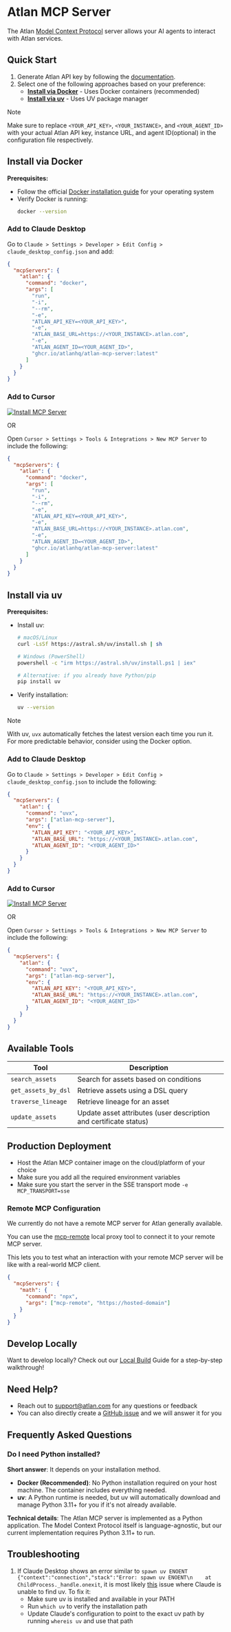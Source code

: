 # Atlan MCP Server

The Atlan [Model Context Protocol](https://modelcontextprotocol.io/introduction) server allows your AI agents to interact with Atlan services.

## Quick Start

1. Generate Atlan API key by following the [documentation](https://ask.atlan.com/hc/en-us/articles/8312649180049-API-authentication).
2. Select one of the following approaches based on your preference:
   - **[Install via Docker](#install-via-docker)** - Uses Docker containers (recommended)
   - **[Install via uv](#install-via-uv)** - Uses UV package manager

> [!NOTE]
> Make sure to replace `<YOUR_API_KEY>`, `<YOUR_INSTANCE>`, and `<YOUR_AGENT_ID>` with your actual Atlan API key, instance URL, and agent ID(optional) in the configuration file respectively.

## Install via Docker

**Prerequisites:**
- Follow the official [Docker installation guide](https://docs.docker.com/get-docker/) for your operating system
- Verify Docker is running:
   ```bash
   docker --version
   ```

### Add to Claude Desktop

Go to `Claude > Settings > Developer > Edit Config > claude_desktop_config.json` and add:

```json
{
  "mcpServers": {
    "atlan": {
      "command": "docker",
      "args": [
        "run",
        "-i",
        "--rm",
        "-e",
        "ATLAN_API_KEY=<YOUR_API_KEY>",
        "-e",
        "ATLAN_BASE_URL=https://<YOUR_INSTANCE>.atlan.com",
        "-e",
        "ATLAN_AGENT_ID=<YOUR_AGENT_ID>",
        "ghcr.io/atlanhq/atlan-mcp-server:latest"
      ]
    }
  }
}
```

### Add to Cursor

[![Install MCP Server](https://cursor.com/deeplink/mcp-install-dark.svg)](https://cursor.com/install-mcp?name=atlan&config=eyJjb21tYW5kIjoiZG9ja2VyIHJ1biAtaSAtLXJtIC1lIEFUTEFOX0FQSV9LRVk9PFlPVVJfQVBJX0tFWT4gLWUgQVRMQU5fQkFTRV9VUkw9aHR0cHM6Ly88WU9VUl9JTlNUQU5DRT4uYXRsYW4uY29tIC1lIEFUTEFOX0FHRU5UX0lEPTxZT1VSX0FHRU5UX0lEPiBnaGNyLmlvL2F0bGFuaHEvYXRsYW4tbWNwLXNlcnZlcjpsYXRlc3Q%3D)

OR

Open `Cursor > Settings > Tools & Integrations > New MCP Server` to include the following:

```json
{
  "mcpServers": {
    "atlan": {
      "command": "docker",
      "args": [
        "run",
        "-i",
        "--rm",
        "-e",
        "ATLAN_API_KEY=<YOUR_API_KEY>",
        "-e",
        "ATLAN_BASE_URL=https://<YOUR_INSTANCE>.atlan.com",
        "-e",
        "ATLAN_AGENT_ID=<YOUR_AGENT_ID>",
        "ghcr.io/atlanhq/atlan-mcp-server:latest"
      ]
    }
  }
}
```

## Install via uv

**Prerequisites:**
- Install uv:
   ```bash
   # macOS/Linux
   curl -LsSf https://astral.sh/uv/install.sh | sh

   # Windows (PowerShell)
   powershell -c "irm https://astral.sh/uv/install.ps1 | iex"

   # Alternative: if you already have Python/pip
   pip install uv
   ```
- Verify installation:
  ```bash
  uv --version
  ```

> [!NOTE]
> With uv, `uvx` automatically fetches the latest version each time you run it. For more predictable behavior, consider using the Docker option.

### Add to Claude Desktop

Go to `Claude > Settings > Developer > Edit Config > claude_desktop_config.json` to include the following:

```json
{
  "mcpServers": {
    "atlan": {
      "command": "uvx",
      "args": ["atlan-mcp-server"],
      "env": {
        "ATLAN_API_KEY": "<YOUR_API_KEY>",
        "ATLAN_BASE_URL": "https://<YOUR_INSTANCE>.atlan.com",
        "ATLAN_AGENT_ID": "<YOUR_AGENT_ID>"
      }
    }
  }
}
```

### Add to Cursor

[![Install MCP Server](https://cursor.com/deeplink/mcp-install-dark.svg)](https://cursor.com/install-mcp?name=atlan&config=eyJjb21tYW5kIjoidXZ4IGF0bGFuLW1jcC1zZXJ2ZXIiLCJlbnYiOnsiQVRMQU5fQVBJX0tFWSI6InlvdXJfYXBpX2tleSIsIkFUTEFOX0JBU0VfVVJMIjoiaHR0cHM6Ly95b3VyLWluc3RhbmNlLmF0bGFuLmNvbSIsIkFUTEFOX0FHRU5UX0lEIjoieW91cl9hZ2VudF9pZCJ9fQ%3D%3D)

OR

Open `Cursor > Settings > Tools & Integrations > New MCP Server` to include the following:

```json
{
  "mcpServers": {
    "atlan": {
      "command": "uvx",
      "args": ["atlan-mcp-server"],
      "env": {
        "ATLAN_API_KEY": "<YOUR_API_KEY>",
        "ATLAN_BASE_URL": "https://<YOUR_INSTANCE>.atlan.com",
        "ATLAN_AGENT_ID": "<YOUR_AGENT_ID>"
      }
    }
  }
}
```

## Available Tools

| Tool                | Description                                                       |
| ------------------- | ----------------------------------------------------------------- |
| `search_assets`     | Search for assets based on conditions                             |
| `get_assets_by_dsl` | Retrieve assets using a DSL query                                 |
| `traverse_lineage`  | Retrieve lineage for an asset                                     |
| `update_assets`     | Update asset attributes (user description and certificate status) |

## Production Deployment

- Host the Atlan MCP container image on the cloud/platform of your choice
- Make sure you add all the required environment variables
- Make sure you start the server in the SSE transport mode `-e MCP_TRANSPORT=sse`

### Remote MCP Configuration

We currently do not have a remote MCP server for Atlan generally available.

You can use the [mcp-remote](https://www.npmjs.com/package/mcp-remote) local proxy tool to connect it to your remote MCP server.

This lets you to test what an interaction with your remote MCP server will be like with a real-world MCP client.

```json
{
  "mcpServers": {
    "math": {
      "command": "npx",
      "args": ["mcp-remote", "https://hosted-domain"]
    }
  }
}
```

## Develop Locally

Want to develop locally? Check out our [Local Build](./docs/LOCAL_BUILD.md) Guide for a step-by-step walkthrough!

## Need Help?

- Reach out to support@atlan.com for any questions or feedback
- You can also directly create a [GitHub issue](https://github.com/atlanhq/agent-toolkit/issues) and we will answer it for you

## Frequently Asked Questions

### Do I need Python installed?

**Short answer**: It depends on your installation method.

- **Docker (Recommended)**: No Python installation required on your host machine. The container includes everything needed.
- **uv**: A Python runtime is needed, but uv will automatically download and manage Python 3.11+ for you if it's not already available.

**Technical details**: The Atlan MCP server is implemented as a Python application. The Model Context Protocol itself is language-agnostic, but our current implementation requires Python 3.11+ to run.

## Troubleshooting

1. If Claude Desktop shows an error similar to `spawn uv ENOENT {"context":"connection","stack":"Error: spawn uv ENOENT\n    at ChildProcess._handle.onexit`, it is most likely [this](https://github.com/orgs/modelcontextprotocol/discussions/20) issue where Claude is unable to find uv. To fix it:
   - Make sure uv is installed and available in your PATH
   - Run `which uv` to verify the installation path
   - Update Claude's configuration to point to the exact uv path by running `whereis uv` and use that path
